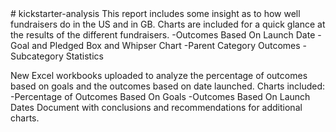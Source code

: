 <Edit new file>
# kickstarter-analysis
This report includes some insight as to how well fundraisers do in the US and in GB.
Charts are included for a quick glance at the results of the different fundraisers.
-Outcomes Based On Launch Date
-Goal and Pledged Box and Whipser Chart
-Parent Category Outcomes
-Subcategory Statistics
  
New Excel workbooks uploaded to analyze the percentage of outcomes based on goals and the outcomes based on date launched.
Charts included:
-Percentage of Outcomes Based On Goals
-Outcomes Based On Launch Dates
Document with conclusions and recommendations for additional charts.
